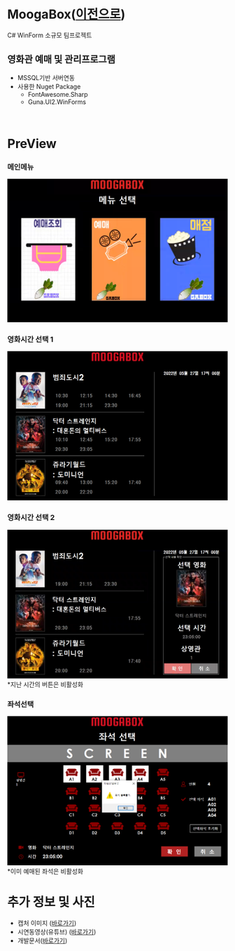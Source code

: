 # MoogaBox([이전으로](https://github.com/Jitae9605/Jitae9605#bar_chart-projectlist-bar_chart))
C# WinForm 소규모 팀프로젝트

## 영화관 예매 및 관리프로그램
- MSSQL기반 서버연동
- 사용한 Nuget Package
  - FontAwesome.Sharp
  - Guna.UI2.WinForms 


<br/>

# PreView

### 메인메뉴
![메인메뉴_사용자](https://github.com/Jitae9605/moogabox/blob/master/%EC%BA%A1%EC%B3%90/%EB%A9%94%EC%9D%B8%ED%99%94%EB%A9%B4/%EB%A9%94%EC%9D%B8%ED%99%94%EB%A9%B4.png?raw=true)

### 영화시간 선택 1
![영화시간 선택 1](https://github.com/Jitae9605/moogabox/blob/master/%EC%BA%A1%EC%B3%90/%EC%98%88%EB%A7%A4/%EC%98%88%EB%A7%A41.png?raw=true)

### 영화시간 선택 2
![영화시간 선택 2](https://github.com/Jitae9605/moogabox/blob/master/%EC%BA%A1%EC%B3%90/%EC%98%88%EB%A7%A4/%EC%98%88%EB%A7%A42.png?raw=true)
*지난 시간의 버튼은 비활성화

### 좌석선택
![좌석선택](https://github.com/Jitae9605/moogabox/blob/master/%EC%BA%A1%EC%B3%90/%EC%A2%8C%EC%84%9D%EC%84%A0%ED%83%9D/%EC%A2%8C%EC%84%9D2.png?raw=true)
*이미 예매된 좌석은 비활성화

# 추가 정보 및 사진
- 캡처 이미지 ([바로가기](https://github.com/Jitae9605/moogabox/tree/master/%EC%BA%A1%EC%B3%90))
- 시연동영상(유튜브) ([바로가기](https://youtu.be/UQH7eHv1bzI))
- 개발문서([바로가기](https://github.com/Jitae9605/moogabox/blob/master/%EA%B8%B0%EC%88%A0%EB%AC%B8%EC%84%9C(PDF).pdf))
